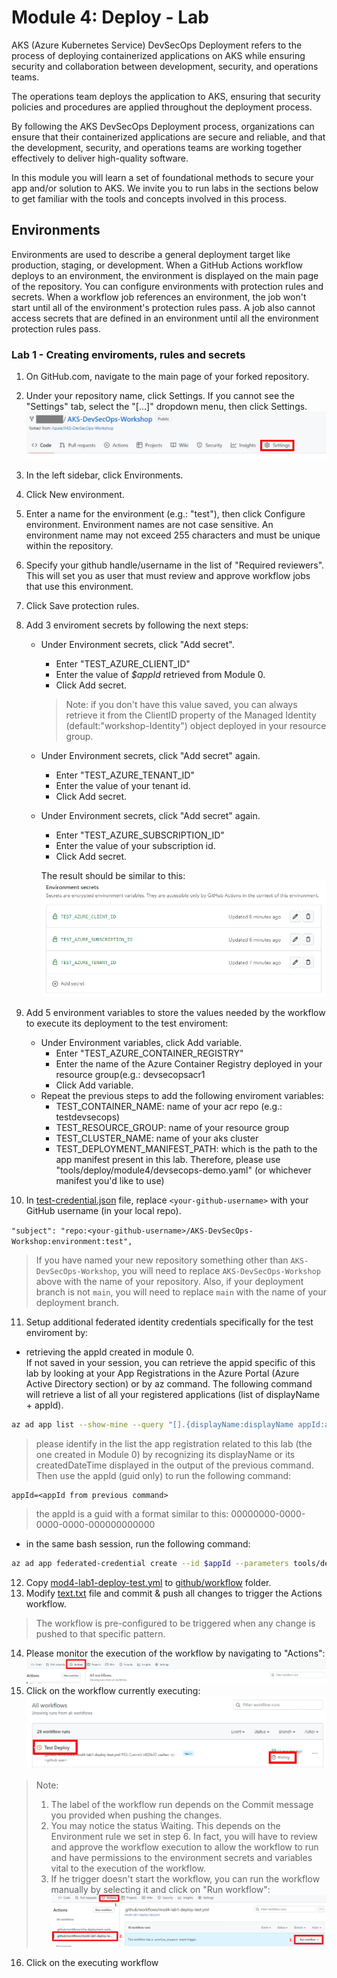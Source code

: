 # Module 4: Deploy - Lab
AKS (Azure Kubernetes Service) DevSecOps Deployment refers to the process of deploying containerized applications on AKS while ensuring security and collaboration between development, security, and operations teams.

The operations team deploys the application to AKS, ensuring that security policies and procedures are applied throughout the deployment process.

By following the AKS DevSecOps Deployment process, organizations can ensure that their containerized applications are secure and reliable, and that the development, security, and operations teams are working together effectively to deliver high-quality software.

In this module you will learn a set of foundational methods to secure your app and/or solution to AKS. We invite you to run labs in the sections below to get familiar with the tools and concepts involved in this process.  

## Environments
Environments are used to describe a general deployment target like production, staging, or development. When a GitHub Actions workflow deploys to an environment, the environment is displayed on the main page of the repository. 
You can configure environments with protection rules and secrets. When a workflow job references an environment, the job won't start until all of the environment's protection rules pass. A job also cannot access secrets that are defined in an environment until all the environment protection rules pass.
### **Lab 1 - Creating enviroments, rules and secrets**

1. On GitHub.com, navigate to the main page of your forked repository.
2. Under your repository name, click  Settings. If you cannot see the "Settings" tab, select the "[...]"  dropdown menu, then click Settings.
![Settings](../../assets/images/module4/repo-settings.webp "Settings")
3. In the left sidebar, click Environments.
4. Click New environment.
5. Enter a name for the environment (e.g.: "test"), then click Configure environment. Environment names are not case sensitive. An environment name may not exceed 255 characters and must be unique within the repository.
6. Specify your github handle/username in the list of "Required reviewers". This will set you as user that must review and approve workflow jobs that use this environment.
7. Click Save protection rules.
8. Add 3 enviroment secrets by following the next steps:
    - Under Environment secrets, click "Add secret".
        - Enter "TEST_AZURE_CLIENT_ID"
        - Enter the value of <i>$appId</i> retrieved from Module 0.
        - Click Add secret.
        > Note: if you don't have this value saved, you can always retrieve it from the ClientID property of the Managed Identity (default:"workshop-Identity") object deployed in your resource group.  
    - Under Environment secrets, click "Add secret" again.
        - Enter "TEST_AZURE_TENANT_ID"
        - Enter the value of your tenant id.
        - Click Add secret.
    - Under Environment secrets, click "Add secret" again.
        - Enter "TEST_AZURE_SUBSCRIPTION_ID"
        - Enter the value of your subscription id.
        - Click Add secret.

        The result should be similar to this:<br>
        ![Environment secrets](../../assets/images/module4/environment-secrets.webp)

9. Add 5 environment variables to store the values needed by the workflow to execute its deployment to the test enviroment:
    - Under Environment variables, click Add variable.
        - Enter "TEST_AZURE_CONTAINER_REGISTRY"
        - Enter the name of the Azure Container Registry deployed in your resource group(e.g.: devsecopsacr1        
        - Click Add variable. 
    - Repeat the previous steps to add the following enviroment variables:
        - TEST_CONTAINER_NAME: name of your acr repo (e.g.: testdevsecops) 
        - TEST_RESOURCE_GROUP: name of your resource group
        - TEST_CLUSTER_NAME: name of your aks cluster 
        - TEST_DEPLOYMENT_MANIFEST_PATH: which is the path to the app manifest present in this lab. Therefore, please use   "tools/deploy/module4/devsecops-demo.yaml" (or whichever manifest you'd like to use) 

10. In [test-credential.json](../../../tools/deploy/module4/test-credential.json) file, replace `<your-github-username>` with your GitHub username (in your local repo).

   `"subject": "repo:<your-github-username>/AKS-DevSecOps-Workshop:environment:test",`

   >If you have named your new repository something other than `AKS-DevSecOps-Workshop`, you will need to replace `AKS-DevSecOps-Workshop` above with the name of your repository. Also, if your deployment branch is not `main`, you will need to replace `main` with the name of your deployment branch.

11. Setup additional federated identity credentials specifically for the test enviroment by:
- retrieving the appId created in module 0. <br>If not saved in your session, you can retrieve the appid specific of this lab by looking at your App Registrations in the Azure Portal (Azure Active Directory section) or by az command. The following command will retrieve a list of all your registered applications (list of displayName + appId).  
```bash 
az ad app list --show-mine --query "[].{displayName:displayName appId:appId createdDateTime:createdDateTime}" -o tsv
```
> please identify in the list the app registration related to this lab (the one created in Module 0) by recognizing its displayName or its createdDateTime displayed in the output of the previous command. Then use the appId (guid only) to run the following command: 
```
appId=<appId from previous command>
```
> the appId is a guid with a format similar to this: 00000000-0000-0000-0000-000000000000
- in the same bash session, run the following command:
```bash
az ad app federated-credential create --id $appId --parameters tools/deploy/module4/test-credential.json
```
12. Copy [mod4-lab1-deploy-test.yml](../../../tools/tools/deploy/module4/mod4-lab1-deploy-test.yml) to [github/workflow](../../../.github/workflows/) folder.
13. Modify [text.txt](../../../tools/deploy/module4/text.txt) file and commit & push all changes to trigger the Actions workflow.
> The workflow is pre-configured to be triggered when any change is pushed to that specific pattern. 
14. Please monitor the execution of the workflow by navigating to "Actions":
![Actions](../../assets/images/module4/actions-workflow-execution.webp)
15. Click on the workflow currently executing:
![Actions](../../assets/images/module4/worflow-run-executing.webp)
> Note:
> 1. The label of the workflow run depends on the Commit message you provided when pushing the changes. 
> 2. You may notice the status Waiting. This depends on the Environment rule we set in step 6. In fact, you will have to review and approve the workflow execution to allow the workflow to run and have permissions to the environment secrets and variables vital to the execution of the workflow. 
> 3. If he trigger doesn't start the workflow, you can run the workflow manually by selecting it and click on "Run workflow":
![Manual dispatch](../../assets/images/module4/workflow-run-manually.webp)

16. Click on the executing workflow 
